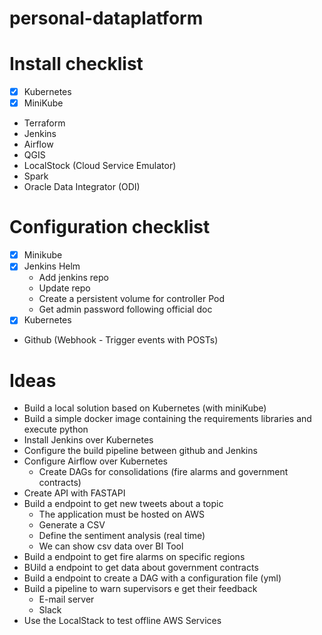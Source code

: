 # personal-dataplatform

# Install checklist
- [X] Kubernetes
- [X] MiniKube
- Terraform
- Jenkins
- Airflow
- QGIS
- LocalStock (Cloud Service Emulator)
- Spark
- Oracle Data Integrator (ODI)
  
# Configuration checklist
- [X] Minikube
- [X] Jenkins Helm
  - Add jenkins repo
  - Update repo
  - Create a persistent volume for controller Pod
  - Get admin password following official doc
- [X] Kubernetes
- Github (Webhook - Trigger events with POSTs)


# Ideas
- Build a local solution based on Kubernetes (with miniKube)
- Build a simple docker image containing the requirements libraries and execute python
- Install Jenkins over Kubernetes
- Configure the build pipeline between github and Jenkins
- Configure Airflow over Kubernetes
  - Create DAGs for consolidations (fire alarms and government contracts)
- Create API with FASTAPI
- Build a endpoint to get new tweets about a topic
  - The application must be hosted on AWS
  - Generate a CSV
  - Define the sentiment analysis (real time)
  - We can show csv data over BI Tool
- Build a endpoint to get fire alarms on specific regions
- BUild a endpoint to get data about government contracts
- Build a endpoint to create a DAG with a configuration file (yml)
- Build a pipeline to warn supervisors e get their feedback
  - E-mail server
  - Slack
- Use the LocalStack to test offline AWS Services